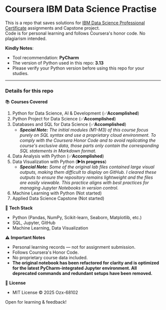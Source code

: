 # Coursera IBM Data Science Practise
This is a repo that saves solutions for [IBM Data Science Professional Certificate](https://www.coursera.org/professional-certificates/ibm-data-science) assignments and Capstone project.<br />
Code is for personal learning and follows Coursera's honor code. No plagiarism intended.

**Kindly Notes**:
- Tool recommendation: **PyCharm**
- The version of Python used in this repo: **3.13**
- Please verify your Python version before using this repo for your studies.

****
### Details for this repo

📚 **Courses Covered**
1. Python for Data Science, AI & Development (✅**Accomplished**)
2. Python Project for Data Science (✅**Accomplished**)
3. Databases and SQL for Data Science (✅**Accomplished**)
   - _**Special Note:** The initial modules (M1-M3) of this course focus purely on SQL syntax and use a proprietary cloud environment. To comply with the Coursera Honor Code and to avoid replicating the course's exclusive data, those parts only contain the corresponding SQL statements in Markdown format._
4. Data Analysis with Python (✅**Accomplished**)
5. Data Visualization with Python (▶️**In progress**)
   - _**Special Note:** Some of the original lab files contained large visual outputs, making them difficult to display on GitHub. I cleared these outputs to ensure the repository remains lightweight and the files are easily viewable. This practice aligns with best practices for managing Jupyter Notebooks in version control._
6. Machine Learning with Python (Not started)
7. Applied Data Science Capstone (Not started)

🔧 **Tech Stack**
- Python (Pandas, NumPy, Scikit-learn, Seaborn, Matplotlib, etc.)
- SQL, Jupyter, GitHub
- Machine Learning, Data Visualization

⚠️ **Important Notes**
- Personal learning records — not for assignment submission.
- Follows Coursera's Honor Code.
- No proprietary course data included.
- **The original notebook has been refactored for clarity and is optimized for the latest PyCharm-integrated Jupyter environment. All deprecated commands and redundant setups have been removed.**

📜 **License**
- MIT License © 2025 Ozx-68102

Open for learning & feedback!
